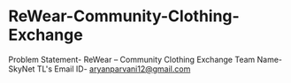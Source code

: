 # ReWear-Community-Clothing-Exchange

Problem Statement- ReWear – Community Clothing Exchange
Team Name- SkyNet
TL's Email ID- aryanparvani12@gmail.com
